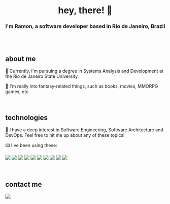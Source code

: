 <div align="center">
<!--
<img width="400" src="https://media1.tenor.com/m/HY705fid3JIAAAAC/pokemon-mew.gif"/>
<img width="400" src="https://i.gifer.com/Td9n.gif"/>
-->
</div>

<h1 align="center">hey, there! 👋</h1>

<!--<img align="right" alt="Coding" width="250" src="https://media.giphy.com/media/XYO7OdpYzKyac/giphy.gif">-->

<h3 align="center"> I'm Ramon, a software developer based in Rio de Janeiro, Brazil</h3>
<br>
<br>


## about me

📖 Currently, I'm pursuing a degree in Systems Analysis and Development at the Rio de Janeiro State University.

💭 I'm really into fantasy-related things, such as books, movies, MMORPG games, etc.

<br>

## technologies

🔎 I have a deep interest in Software Engineering, Software Architecture and DevOps. Feel free to hit me up about any of these topics!

⌨️ I've been using these:

<div style="display: inline_block">
  <img align="center" src="https://img.shields.io/badge/Java-ED8B00?style=for-the-badge&logo=openjdk&logoColor=white"/>
  <img align="center" src="https://img.shields.io/badge/javascript-%23323330.svg?style=for-the-badge&logo=javascript&logoColor=%23F7DF1E"/>
  <img align="center" src="https://img.shields.io/badge/HTML5-E34F26?style=for-the-badge&logo=html5&logoColor=white"/>
  <img align="center" src="https://img.shields.io/badge/CSS3-1572B6?style=for-the-badge&logo=css3&logoColor=white"/>
  <img align="center" src="https://img.shields.io/badge/Oracle-F80000?style=for-the-badge&logo=Oracle&logoColor=white"/>
  <img align="center" src="https://img.shields.io/badge/Spring-6DB33F?style=for-the-badge&logo=spring&logoColor=white"/>
  <img align="center" src="https://img.shields.io/badge/angular-%23DD0031.svg?style=for-the-badge&logo=angular&logoColor=white"/>
  <img align="center" src="https://img.shields.io/badge/GIT-E44C30?style=for-the-badge&logo=git&logoColor=white"/>
  <img align="center" src="https://img.shields.io/badge/docker-%230db7ed.svg?style=for-the-badge&logo=docker&logoColor=white"/>
  <img align="center" src="https://img.shields.io/badge/kubernetes-%23326ce5.svg?style=for-the-badge&logo=kubernetes&logoColor=white"/>
</div>
</br>
<!--
<div style="display: inline_block"></br>
  <img align="center" src="https://img.shields.io/badge/Spring-6DB33F?style=for-the-badge&logo=spring&logoColor=white"/>
  <img align="center" src="https://img.shields.io/badge/angular-%23DD0031.svg?style=for-the-badge&logo=angular&logoColor=white"/>
  <img align="center" src="https://img.shields.io/badge/Node.js-43853D?style=for-the-badge&logo=node.js&logoColor=white"/>
</div>
</br>
<div style="display: inline_block"></br>
  <img align="center" src="https://img.shields.io/badge/GIT-E44C30?style=for-the-badge&logo=git&logoColor=white"/>
  <img align="center" src="https://img.shields.io/badge/docker-%230db7ed.svg?style=for-the-badge&logo=docker&logoColor=white"/>
  <img align="center" src="https://img.shields.io/badge/kubernetes-%23326ce5.svg?style=for-the-badge&logo=kubernetes&logoColor=white"/>
</div>
-->

<br>

## contact me

<a href="https://ramonoliveira.xyz"><img src="https://img.shields.io/badge/linkedin-%230077B5.svg?style=for-the-badge&logo=linkedin&logoColor=white"/></a>
<!-- <a href="mailto:ramonffdeoliveira@gmail.com"><img src="imgs/badge-mail.png"/></a> -->

<br>

</br>


